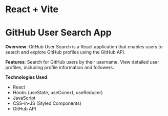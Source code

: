 # React + Vite

# GitHub User Search App

**Overview**:
GitHub User Search is a React application that enables users to search and explore GitHub profiles using the GitHub API.

**Features**:
Search for GitHub users by their username.
View detailed user profiles, including profile information and followers.

**Technologies Used**:

-   React
-   Hooks (useState, useConext, useReducer)
-   JavaScript
-   CSS-in-JS (Styled Components)
-   GitHub API
